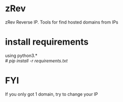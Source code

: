 # zRev
zRev Reverse IP. Tools for find hosted domains from IPs
# install requirements
using python3.*<br>
<i># pip install -r requirements.txt</i>
# FYI
If you only got 1 domain, try to change your IP
